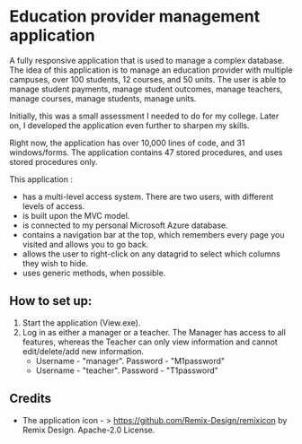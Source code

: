 #  Education provider management application

A fully responsive application that is used to manage a complex database. The idea of this application is to manage an education provider with multiple campuses, over 100 students, 12 courses, and 50 units.  The user is able to manage student payments, manage student outcomes, manage teachers, manage courses, manage students, manage units.

Initially, this was a small assessment I needed to do for my college. Later on, I developed the application even further to sharpen my skills.

Right now, the application has over 10,000 lines of code, and 31 windows/forms. The application contains 47 stored procedures, and uses stored procedures only.

This application :

- has a multi-level access system. There are two users, with different levels of access.
- is built upon the MVC model.
- is connected to my personal Microsoft Azure database. 
- contains a navigation bar at the top, which remembers every page you visited and allows you to go back.
- allows the user to right-click on any datagrid to select which columns they wish to hide.
- uses generic methods, when possible.

## How to set up:

1. Start the application (View.exe).
2. Log in as either a manager or a teacher. The Manager has access to all features, whereas the Teacher can only view information and cannot edit/delete/add new information.
    - Username - "manager". Password - "M1password" 
    - Username - "teacher". Password - "T1password"

## Credits

- The application icon - > https://github.com/Remix-Design/remixicon by Remix Design. Apache-2.0 License.
